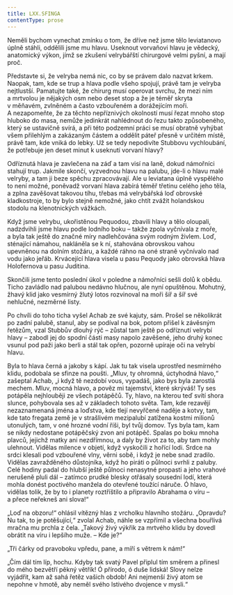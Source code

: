 ```yaml
---
title: LXX.SFINGA
contentType: prose
---
```


Neměli bychom vynechat zmínku o tom, že dříve než jsme tělo leviatanovo úplně stáhli, oddělili jsme mu hlavu. Useknout vorvaňovi hlavu je vědecký, anatomický výkon, jímž se zkušení velrybářští chirurgové velmi pyšní, a mají proč.

Představte si, že velryba nemá nic, co by se právem dalo nazvat krkem. Naopak, tam, kde se trup a hlava podle všeho spojují, právě tam je velryba nejtlustší. Pamatujte také, že chirurg musí operovat svrchu, že mezi ním a mrtvolou je nějakých osm nebo deset stop a že je téměř skryta v měňavém, zvlněném a často vzbouřeném a dorážejícím moři. A nezapomeňte, že za těchto nepříznivých okolností musí řezat mnoho stop hluboko do masa, nemůže jedinkrát nahlédnout do řezu takto způsobeného, který se ustavičně svírá, a při této podzemní práci se musí obratně vyhýbat všem přilehlým a zakázaným částem a oddělit páteř přesně v určitém místě, právě tam, kde vniká do lebky. Už se tedy nepodivíte Stubbovu vychloubání, že potřebuje jen deset minut k useknutí vorvaní hlavy?

Odříznutá hlava je zavlečena na záď a tam visí na laně, dokud námořníci stahují trup. Jakmile skončí, vyzvednou hlavu na palubu, jde-li o hlavu malé velryby, a tam ji beze spěchu zpracovávají. Ale u leviatana úplně vyspělého to není možné, poněvadž vorvaní hlava zabírá téměř třetinu celého jeho těla, a zplna zavěšovat takovou tíhu, třebas má velrybářská loď obrovské kladkostroje, to by bylo stejně nemožné, jako chtít zvážit holandskou stodolu na klenotnických vážkách.

Když jsme velrybu, ukořistěnou Pequodou, zbavili hlavy a tělo oloupali, nadzdvihli jsme hlavu podle lodního boku – takže zpola vyčnívala z moře, a byla tak ještě do značné míry nadlehčována svým rodným živlem. Loď, sténající námahou, nakláněla se k ní, stahována obrovskou vahou upevněnou na dolním stožáru, a každé ráhno na oné straně vyčnívalo nad vodu jako jeřáb. Krvácející hlava visela u pasu Pequody jako obrovská hlava Holofernova u pasu Juditina.

Skončili jsme tento poslední úkol v poledne a námořníci sešli dolů k obědu. Ticho zavládlo nad palubou nedávno hlučnou, ale nyní opuštěnou. Mohutný, žhavý klid jako vesmírný žlutý lotos rozvinoval na moři šíř a šíř své nehlučné, nezměrné listy.

Po chvíli do toho ticha vyšel Achab ze své kajuty, sám. Prošel se několikrát po zadní palubě, stanul, aby se podíval na bok, potom přišel k závěsným řetězům, vzal Stubbův dlouhý rýč – zůstal tam ještě po odříznutí velrybí hlavy – zabodl jej do spodní části masy napolo zavěšené, jeho druhý konec vsunul pod paži jako berli a stál tak opřen, pozorně upíraje oči na velrybí hlavu.

Byla to hlava černá a jakoby s kápí. Jak tu tak visela uprostřed nesmírného klidu, podobala se sfinze na poušti. „Mluv, ty ohromná, úctyhodná hlavo,“ zašeptal Achab, „i když tě nezdobí vous, vypadáš, jako bys byla zarostlá mechem. Mluv, mocná hlavo, a pověz mi tajemství, které skrýváš! Ty ses potápěla nejhlouběji ze všech potápěčů. Ty, hlavo, na kterou teď svítí shora slunce, pohybovala ses až v základech tohoto světa. Tam, kde rezavějí nezaznamenaná jména a loďstva, kde tlejí nevyřčené naděje a kotvy, tam, kde tato fregata země je v strašlivém mezipalubí zatížena kostmi milionů utonulých, tam, v oné hrozné vodní říši, byl tvůj domov. Tys byla tam, kam se nikdy nedostane potápěčský zvon ani potápěč. Spalas po boku mnoha plavců, jejichž matky ani nezdřímnou, a daly by život za to, aby tam mohly ulehnout. Vidělas milence v objetí, když vyskočili z hořící lodi. Srdce na srdci klesali pod vzbouřené vlny, věrni sobě, i když je nebe snad zradilo. Vidělas zavražděného důstojníka, když ho piráti o půlnoci svrhli z paluby. Celé hodiny padal do hlubší ještě půlnoci nenasytné propasti a jeho vrahové nerušeně pluli dál – zatímco prudké blesky otřásaly sousední lodí, která mohla donést poctivého manžela do otevřené toužící náruče. Ó hlavo, vidělas tolik, že by to i planety roztříštilo a připravilo Abrahama o víru – a přece neřekneš ani slova!“

„Loď na obzoru!“ ohlásil vítězný hlas z vrcholku hlavního stožáru. „Opravdu? Nu tak, to je potěšující,“ zvolal Achab, náhle se vzpřímil a všechna bouřlivá mračna mu prchla z čela. „Takový živý výkřik za mrtvého klidu by dovedl obrátit na víru i lepšího muže. – Kde je?“

„Tři čárky od pravoboku vpředu, pane, a míří s větrem k nám!“

„Čím dál tím líp, hochu. Kdyby tak svatý Pavel připlul tím směrem a přinesl do mého bezvětří pěkný větřík! Ó přírodo, ó duše lidská! Slovy nelze vyjádřit, kam až sahá řetěz vašich obdob! Ani nejmenší živý atom se nepohne v hmotě, aby neměl svého lstivého dvojence v mysli.“
